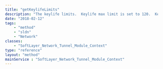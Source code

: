 ```yaml
---
title: "getKeylifeLimits"
description: "The keylife limits.  Keylife max limit is set to 120.  Keylife min limit is set to 172800."
date: "2018-02-12"
tags:
    - "method"
    - "sldn"
    - "Network"
classes:
    - "SoftLayer_Network_Tunnel_Module_Context"
type: "reference"
layout: "method"
mainService : "SoftLayer_Network_Tunnel_Module_Context"
---
```

